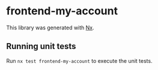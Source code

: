 # frontend-my-account

This library was generated with [Nx](https://nx.dev).

## Running unit tests

Run `nx test frontend-my-account` to execute the unit tests.

